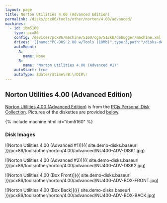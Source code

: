 ```yaml
---
layout: page
title: Norton Utilities 4.00 (Advanced Edition)
permalink: /disks/pcx86/tools/other/norton/4.00/advanced/
machines:
  - id: ibm5160
    type: pcx86
    config: /devices/pcx86/machine/5160/cga/512kb/debugger/machine.xml
    drives: '[{name:"PC-DOS 2.00 w/Tools (10Mb)",type:3,path:"/disks-demo/pcx86/drives/10mb/PCDOS200-C400.json"},{name:"MS-DOS 2.x Source (10Mb)",type:3,path:"/disks-demo/pcx86/dos/microsoft/2.00/MSDOS2X-SRC.json"}]'
    autoMount:
      A:
        name: None
      B:
        name: "Norton Utilities 4.00 (Advanced #1)"
    autoStart: true
    autoType: $date\r$time\rB:\rDIR\r
---
```


Norton Utilities 4.00 (Advanced Edition)
----------------------------------------

[Norton Utilities 4.00 (Advanced Edition)](#directory-of-norton-utilities-400-advanced-1) is from the
[PCjs Personal Disk Collection](/disks/pcx86/personal/).  Pictures of the diskettes are provided [below](#disk-images).

{% include machine.html id="ibm5160" %}

### Disk Images

![Norton Utilities 4.00 (Advanced #1)]({{ site.demo-disks.baseurl }}/pcx86/tools/other/norton/4.00/advanced/NU400-ADV-DISK1.jpg)

![Norton Utilities 4.00 (Advanced #2)]({{ site.demo-disks.baseurl }}/pcx86/tools/other/norton/4.00/advanced/NU400-ADV-DISK2.jpg)

![Norton Utilities 4.00 (Box Front)]({{ site.demo-disks.baseurl }}/pcx86/tools/other/norton/4.00/advanced/NU400-ADV-BOX-FRONT.jpg)

![Norton Utilities 4.00 (Box Back)]({{ site.demo-disks.baseurl }}/pcx86/tools/other/norton/4.00/advanced/NU400-ADV-BOX-BACK.jpg)
